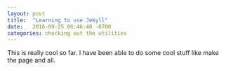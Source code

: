 ```yaml
---
layout: post
title:  "Learning to use Jekyll"
date:   2016-09-25 06:46:48 -0700
categories: checking out the utilities
---
```


This is really cool so far. I have been able to do some cool
stuff like make the page and all. 
